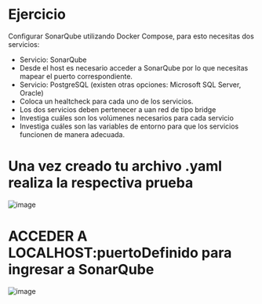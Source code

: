 # Ejercicio
Configurar SonarQube utilizando Docker Compose, para esto necesitas dos servicios:
- Servicio: SonarQube
- Desde el host es necesario acceder a SonarQube por lo que necesitas mapear el puerto correspondiente.
- Servicio: PostgreSQL (existen otras opciones: Microsoft SQL Server, Oracle)
- Coloca un healtcheck para cada uno de los servicios.
- Los dos servicios deben pertenecer a uan red de tipo bridge
- Investiga cuáles son los volúmenes necesarios para cada servicio
- Investiga cuáles son las variables de entorno para que los servicios funcionen de manera adecuada.
  
# Una vez creado tu archivo .yaml realiza la respectiva prueba 

![image](https://github.com/xknuclesx/2024A-ISWD633-Practica5/assets/120606471/fdf6c5f8-c84e-43a2-9823-62ff3d3dcc84)


# ACCEDER A LOCALHOST:puertoDefinido para ingresar a SonarQube

![image](https://github.com/xknuclesx/2024A-ISWD633-Practica5/assets/120606471/bd3672ec-de87-4601-ab1a-83c0c1140eb7)

